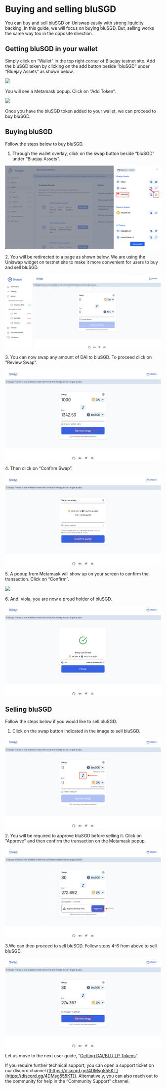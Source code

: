 # Buying and selling bluSGD

You can buy and sell bluSGD on Uniswap easily with strong liquidity backing. In this guide, we will focus on buying bluSGD. But, selling works the same way too in the opposite direction.

## Getting bluSGD in your wallet

Simply click on “Wallet” in the top right corner of Bluejay testnet site. Add the bluSGD token by clicking on the add button beside “bluSGD” under “Bluejay Assets” as shown below.

![](../../.gitbook/assets/add\_bluSGD.png)

You will see a Metamask popup. Click on “Add Token”.

![](../../.gitbook/assets/add\_blusgd.png)

Once you have the bluSGD token added to your wallet, we can proceed to buy bluSGD.&#x20;

## Buying bluSGD

Follow the steps below to buy bluSGD.

1. Through the wallet overlay, click on the swap button beside “bluSGD” under “Bluejay Assets”.&#x20;

![](<../../.gitbook/assets/swap bluSGD.png>)

2\. You will be redirected to a page as shown below. We are using the Uniswap widget on testnet site to make it more convenient for users to buy and sell bluSGD.

![](<../../.gitbook/assets/Screenshot 2022-07-25 at 4.42.25 PM (1) (1).png>)

3\. You can now swap any amount of DAI to bluSGD. To proceed click on "Review Swap".

![](<../../.gitbook/assets/Screenshot 2022-07-26 at 11.14.34 AM.png>)

4\. Then click on “Confirm Swap”.

![](<../../.gitbook/assets/Screenshot 2022-07-26 at 11.14.43 AM.png>)

5\. A popup from Metamask will show up on your screen to confirm the transaction. Click on “Confirm”.

![](../../.gitbook/assets/blusgd\_meta.png)

6\. And, viola, you are now a proud holder of bluSGD.

![](<../../.gitbook/assets/Screenshot 2022-07-26 at 11.47.49 AM.png>)

## Selling bluSGD

Follow the steps below if you would like to sell bluSGD.&#x20;

1. Click on the swap button indicated in the image to sell bluSGD.&#x20;

![](<../../.gitbook/assets/Screenshot 2022-07-26 at 11.48.47 AM.png>)

2\. You will be required to approve bluSGD before selling it. Click on "Approve" and then confirm the transaction on the Metamask popup.

![](<../../.gitbook/assets/Screenshot 2022-07-26 at 11.16.06 AM.png>)

3.We can then proceed to sell bluSGD. Follow steps 4-6 from above to sell bluSGD.

![](<../../.gitbook/assets/Screenshot 2022-07-26 at 11.52.24 AM.png>)

Let us move to the next user guide, “[Getting DAI/BLU LP Tokens](getting-dai-blu-lp-tokens.md)”.

If you require further technical support, you can open a support ticket on our discord channel ([https://discord.gg/4DMsg555KT](https://discord.gg/4DMsg555KT)). Alternatively, you can also reach out to the community for help in the “Community Support” channel.
